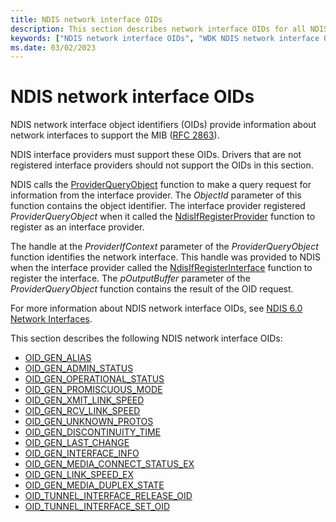 ```yaml
---
title: NDIS network interface OIDs
description: This section describes network interface OIDs for all NDIS drivers
keywords: ["NDIS network interface OIDs", "WDK NDIS network interface OIDs", "WDK network interface OIDs"]
ms.date: 03/02/2023
---
```


# NDIS network interface OIDs

NDIS network interface object identifiers (OIDs) provide information about network interfaces to support the MIB ([RFC 2863](overview-of-ndis-network-interfaces.md)).

NDIS interface providers must support these OIDs. Drivers that are not registered interface providers should not support the OIDs in this section.

NDIS calls the [ProviderQueryObject](/windows-hardware/drivers/ddi/ndis/nc-ndis-if_query_object) function to make a query request for information from the interface provider. The *ObjectId* parameter of this function contains the object identifier. The interface provider registered *ProviderQueryObject* when it called the [NdisIfRegisterProvider](/windows-hardware/drivers/ddi/ndis/nf-ndis-ndisifregisterprovider) function to register as an interface provider.

The handle at the *ProviderIfContext* parameter of the *ProviderQueryObject* function identifies the network interface. This handle was provided to NDIS when the interface provider called the [NdisIfRegisterInterface](/windows-hardware/drivers/ddi/ndis/nf-ndis-ndisifregisterinterface) function to register the interface. The *pOutputBuffer* parameter of the *ProviderQueryObject* function contains the result of the OID request.

For more information about NDIS network interface OIDs, see [NDIS 6.0 Network Interfaces](ndis-network-interfaces2.md).

This section describes the following NDIS network interface OIDs:

- [OID_GEN_ALIAS](./oid-gen-alias.md) 
- [OID_GEN_ADMIN_STATUS](./oid-gen-admin-status.md) 
- [OID_GEN_OPERATIONAL_STATUS](./oid-gen-operational-status.md) 
- [OID_GEN_PROMISCUOUS_MODE](./oid-gen-promiscuous-mode.md) 
- [OID_GEN_XMIT_LINK_SPEED](./oid-gen-xmit-link-speed.md) 
- [OID_GEN_RCV_LINK_SPEED](./oid-gen-rcv-link-speed.md) 
- [OID_GEN_UNKNOWN_PROTOS](./oid-gen-unknown-protos.md) 
- [OID_GEN_DISCONTINUITY_TIME](./oid-gen-discontinuity-time.md) 
- [OID_GEN_LAST_CHANGE](./oid-gen-last-change.md) 
- [OID_GEN_INTERFACE_INFO](./oid-gen-interface-info.md) 
- [OID_GEN_MEDIA_CONNECT_STATUS_EX](./oid-gen-media-connect-status-ex.md) 
- [OID_GEN_LINK_SPEED_EX](./oid-gen-link-speed-ex.md) 
- [OID_GEN_MEDIA_DUPLEX_STATE](./oid-gen-media-duplex-state.md) 
- [OID_TUNNEL_INTERFACE_RELEASE_OID](./oid-tunnel-interface-release-oid.md) 
- [OID_TUNNEL_INTERFACE_SET_OID](./oid-tunnel-interface-set-oid.md)
